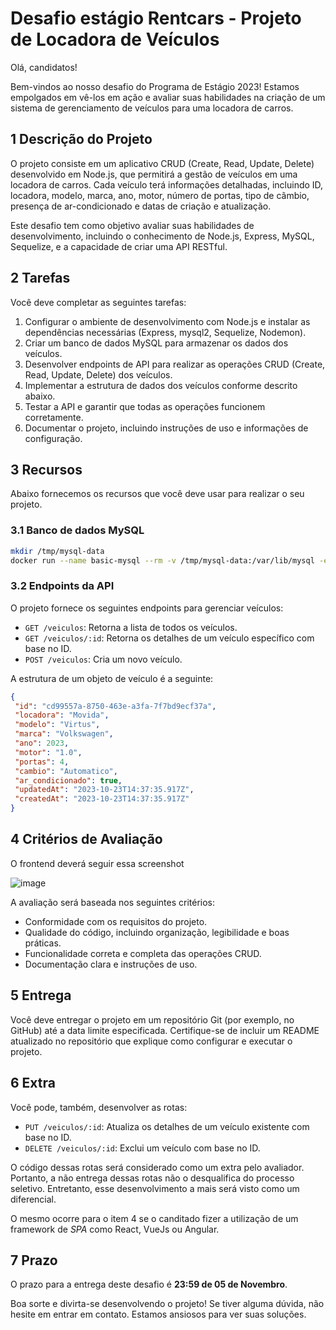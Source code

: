# Desafio estágio Rentcars - Projeto de Locadora de Veículos

Olá, candidatos!

Bem-vindos ao nosso desafio do Programa de Estágio 2023! Estamos empolgados em vê-los em ação e avaliar suas habilidades na criação de um sistema de gerenciamento de veículos para uma locadora de carros.

## 1 Descrição do Projeto

O projeto consiste em um aplicativo CRUD (Create, Read, Update, Delete) desenvolvido em Node.js, que permitirá a gestão de veículos em uma locadora de carros. Cada veículo terá informações detalhadas, incluindo ID, locadora, modelo, marca, ano, motor, número de portas, tipo de câmbio, presença de ar-condicionado e datas de criação e atualização.

Este desafio tem como objetivo avaliar suas habilidades de desenvolvimento, incluindo o conhecimento de Node.js, Express, MySQL, Sequelize, e a capacidade de criar uma API RESTful.

## 2 Tarefas

Você deve completar as seguintes tarefas:

1. Configurar o ambiente de desenvolvimento com Node.js e instalar as dependências necessárias (Express, mysql2, Sequelize, Nodemon).
2. Criar um banco de dados MySQL para armazenar os dados dos veículos.
3. Desenvolver endpoints de API para realizar as operações CRUD (Create, Read, Update, Delete) dos veículos.
4. Implementar a estrutura de dados dos veículos conforme descrito abaixo.
5. Testar a API e garantir que todas as operações funcionem corretamente.
6. Documentar o projeto, incluindo instruções de uso e informações de configuração.

## 3 Recursos

Abaixo fornecemos os recursos que você deve usar para realizar o seu projeto.

### 3.1 Banco de dados MySQL

```bash
mkdir /tmp/mysql-data
docker run --name basic-mysql --rm -v /tmp/mysql-data:/var/lib/mysql -e MYSQL_ROOT_PASSWORD=ANSKk08aPEDbFjDO -e MYSQL_DATABASE=testing -p 3307:3306 -it mysql:8.0
```

### 3.2 Endpoints da API

O projeto fornece os seguintes endpoints para gerenciar veículos:

- `GET /veiculos`: Retorna a lista de todos os veículos.
- `GET /veiculos/:id`: Retorna os detalhes de um veículo específico com base no ID.
- `POST /veiculos`: Cria um novo veículo.

A estrutura de um objeto de veículo é a seguinte:

```json
{
 "id": "cd99557a-8750-463e-a3fa-7f7bd9ecf37a",
 "locadora": "Movida",
 "modelo": "Virtus",
 "marca": "Volkswagen",
 "ano": 2023,
 "motor": "1.0",
 "portas": 4,
 "cambio": "Automatico",
 "ar_condicionado": true,
 "updatedAt": "2023-10-23T14:37:35.917Z",
 "createdAt": "2023-10-23T14:37:35.917Z"
}
```

## 4 Critérios de Avaliação

O frontend deverá seguir essa screenshot 

![image](https://github.com/Rentcars/rentcars-programa-estagio-2023/assets/16747713/f7ab696a-bcdd-4ce5-bed7-b4bd273dd464)


A avaliação será baseada nos seguintes critérios:

- Conformidade com os requisitos do projeto.
- Qualidade do código, incluindo organização, legibilidade e boas práticas.
- Funcionalidade correta e completa das operações CRUD.
- Documentação clara e instruções de uso.

## 5 Entrega

Você deve entregar o projeto em um repositório Git (por exemplo, no GitHub) até a data limite especificada. Certifique-se de incluir um README atualizado no repositório que explique como configurar e executar o projeto.

## 6 Extra

Você pode, também, desenvolver as rotas:

- `PUT /veiculos/:id`: Atualiza os detalhes de um veículo existente com base no ID.
- `DELETE /veiculos/:id`: Exclui um veículo com base no ID.

O código dessas rotas será considerado como um extra pelo avaliador. Portanto, a não entrega dessas rotas não o desqualifica do processo seletivo. Entretanto, esse desenvolvimento a mais será visto como um diferencial.

O mesmo ocorre para o item 4 se o canditado fizer a utilização de um framework de _SPA_ como React, VueJs ou Angular.

## 7 Prazo

O prazo para a entrega deste desafio é **23:59 de 05 de Novembro**.

Boa sorte e divirta-se desenvolvendo o projeto! Se tiver alguma dúvida, não hesite em entrar em contato. Estamos ansiosos para ver suas soluções.
